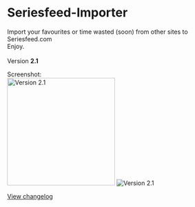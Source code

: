 # Seriesfeed-Importer
Import your favourites or time wasted (soon) from other sites to Seriesfeed.com
<BR/>
Enjoy.
<BR/><BR/>
Version <strong>2.1</strong>

Screenshot:<BR/>
<img src="https://raw.githubusercontent.com/TomONeill/Seriesfeed-Importer/master/Screenshots/v1.1-1.png" alt="Version 2.1" width="250px" />
![Version 2.1](https://raw.githubusercontent.com/TomONeill/Seriesfeed-Importer/master/Screenshots/v2.0-2.png "Version 2.1")

<A HREF="https://raw.githubusercontent.com/TomONeill/Seriesfeed-Importer/master/Changelog.txt">View changelog</A>